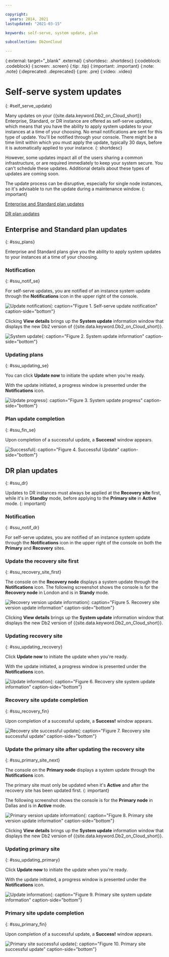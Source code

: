 ```yaml
---

copyright:
  years: 2014, 2021
lastupdated: "2021-03-15"

keywords: self-serve, system update, plan

subcollection: Db2onCloud

---
```


<!-- Attribute definitions --> 
{:external: target="_blank" .external}
{:shortdesc: .shortdesc}
{:codeblock: .codeblock}
{:screen: .screen}
{:tip: .tip}
{:important: .important}
{:note: .note}
{:deprecated: .deprecated}
{:pre: .pre}
{:video: .video}

# Self-serve system updates
{: #self_serve_update}

Many updates on your {{site.data.keyword.Db2_on_Cloud_short}} Enterprise, Standard, or DR instance are offered as self-serve updates, which means that you have the ability to apply system updates to your instances at a time of your choosing. No email notifications are sent for this type of update. You'll be notified through your console. There might be a time limit within which you must apply the update, typically 30 days, before it is automatically applied to your instance.
{: shortdesc}

However, some updates impact all of the users sharing a common infrastructure, or are required immediately to keep your system secure. You can't schedule these updates. Additional details about these types of updates are coming soon.

The update process can be disruptive, especially for single node instances, so it's advisable to run the update during a maintenance window.
{: important}

[Enterprise and Standard plan updates](#ssu_plans)

[DR plan updates](#ssu_dr)

## Enterprise and Standard plan updates
{: #ssu_plans}

Enterprise and Standard plans give you the ability to apply system updates to your instances at a time of your choosing.

### Notification
{: #ssu_notif_se}

For self-serve updates, you are notified of an instance system update through the **Notifications** icon in the upper right of the console.

![Update notification](images/ss_notification.png "Self-serve update notification"){: caption="Figure 1. Self-serve update notification" caption-side="bottom"}

Clicking **View details** brings up the **System update** information window that displays the new Db2 version of {{site.data.keyword.Db2_on_Cloud_short}}.  

![System update](images/ss_system_update.png "System update information"){: caption="Figure 2. System update information" caption-side="bottom"}

### Updating plans
{: #ssu_updating_se}

You can click **Update now** to initiate the update when you're ready. 

With the update initiated, a progress window is presented under the **Notifications** icon.

![Update progress](images/ss_progress.png "System update progress"){: caption="Figure 3. System update progress" caption-side="bottom"}

### Plan update completion
{: #ssu_fin_se}

Upon completion of a successful update, a **Success!** window appears.

![Successful](images/ss_success.png "Successful update"){: caption="Figure 4. Successful Update" caption-side="bottom"}

## DR plan updates
{: #ssu_dr}

Updates to DR instances must always be applied at the **Recovery site** first, while it's in **Standby** mode, before applying to the **Primary site** in **Active** mode.
{: important}

### Notification
{: #ssu_notif_dr}

For self-serve updates, you are notified of an instance system update through the **Notifications** icon in the upper right of the console on both the **Primary** and **Recovery** sites. 

### Update the recovery site first
{: #ssu_recovery_site_first}

The console on the **Recovery node** displays a system update through the **Notifications** icon. The following screenshot shows the console is for the **Recovery node** in London and is in **Standy** mode.

![Recovery version update information](images/ssu_dr_recovery_info.jpg "Recovery version update information"){: caption="Figure 5. Recovery site version update information" caption-side="bottom"}

Clicking **View details** brings up the **System update** information window that displays the new Db2 version of {{site.data.keyword.Db2_on_Cloud_short}}.  

### Updating recovery site
{: #ssu_updating_recovery}

Click **Update now** to initiate the update when you're ready. 

With the update initiated, a progress window is presented under the **Notifications** icon.

![Update information](images/ssu_dr_recovery_update.jpg "Update information"){: caption="Figure 6. Recovery site system update information" caption-side="bottom"}

### Recovery site update completion
{: #ssu_recovery_fin}

Upon completion of a successful update, a **Success!** window appears.

![Recovery site successful update](images/ssu_dr_recovery_success.jpg "Recovery site successful update"){: caption="Figure 7. Recovery site successful update" caption-side="bottom"}

### Update the primary site after updating the recovery site
{: #ssu_primary_site_next}

The console on the **Primary node** displays a system update through the **Notifications** icon.  

The primary site must only be updated when it's **Active** and after the recovery site has been updated first.
{: important}

The following screenshot shows the console is for the **Primary node** in Dallas and is in **Active** mode.

![Primary version update information](images/ssu_dr_primary_info.jpg "Primary version update information"){: caption="Figure 8. Primary site version update information" caption-side="bottom"}

Clicking **View details** brings up the **System update** information window that displays the new Db2 version of {{site.data.keyword.Db2_on_Cloud_short}}. 

### Updating primary site
{: #ssu_updating_primary}

Click **Update now** to initiate the update when you're ready. 

With the update initiated, a progress window is presented under the **Notifications** icon.

![Update information](images/ssu_dr_primary_update.jpg "Update information"){: caption="Figure 9. Primary site system update information" caption-side="bottom"}

### Primary site update completion
{: #ssu_primary_fin}

Upon completion of a successful update, a **Success!** window appears.

![Primary site successful update](images/ssu_dr_primary_success.jpg "Primary site successful update"){: caption="Figure 10. Primary site successful update" caption-side="bottom"}

